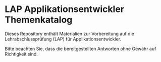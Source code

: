 # LAP Applikationsentwickler Themenkatalog

Dieses Repository enthält Materialien zur Vorbereitung auf die Lehrabschlussprüfung (LAP) für Applikationsentwickler.

Bitte beachten Sie, dass die bereitgestellten Antworten ohne Gewähr auf Richtigkeit sind. 
